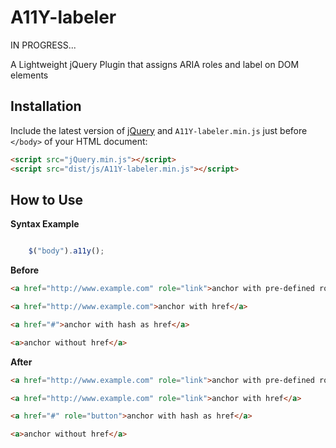 A11Y-labeler
============
IN PROGRESS...

A Lightweight jQuery Plugin that assigns ARIA roles and label on DOM elements

## Installation
Include the latest version of [jQuery](http://jquery.com/download) and `A11Y-labeler.min.js` just before `</body>` of your HTML document:
```html
<script src="jQuery.min.js"></script>  
<script src="dist/js/A11Y-labeler.min.js"></script>
```

## How to Use

**Syntax Example**  
```javascript

    $("body").a11y();

```
**Before**
```html
<a href="http://www.example.com" role="link">anchor with pre-defined role</a>

<a href="http://www.example.com">anchor with href</a>

<a href="#">anchor with hash as href</a>

<a>anchor without href</a>
```
**After**
```html
<a href="http://www.example.com" role="link">anchor with pre-defined role</a> // will not overwrite predefined roles

<a href="http://www.example.com" role="link">anchor with href</a>

<a href="#" role="button">anchor with hash as href</a>

<a>anchor without href</a>
```
